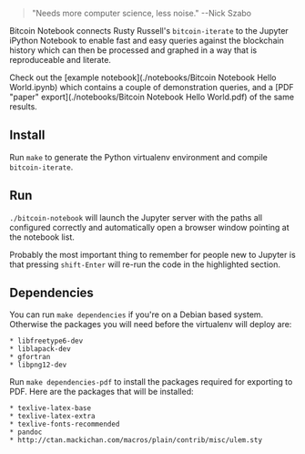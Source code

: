 > "Needs more computer science, less noise."
> --Nick Szabo

Bitcoin Notebook connects Rusty Russell's `bitcoin-iterate` to the Jupyter iPython Notebook to enable fast and easy queries against the blockchain history which can then be processed and graphed in a way that is reproduceable and literate.

Check out the [example notebook](./notebooks/Bitcoin Notebook Hello World.ipynb) which contains a couple of demonstration queries, and a [PDF "paper" export](./notebooks/Bitcoin Notebook Hello World.pdf) of the same results.

Install
-------

Run `make` to generate the Python virtualenv environment and compile `bitcoin-iterate`.

Run
---

`./bitcoin-notebook` will launch the Jupyter server with the paths all configured correctly and automatically open a browser window pointing at the notebook list.

Probably the most important thing to remember for people new to Jupyter is that pressing `shift-Enter` will re-run the code in the highlighted section.

Dependencies
------------

You can run `make dependencies` if you're on a Debian based system. Otherwise the packages you will need before the virtualenv will deploy are:

	* libfreetype6-dev
	* liblapack-dev
	* gfortran
	* libpng12-dev

Run `make dependencies-pdf` to install the packages required for exporting to PDF. Here are the packages that will be installed:

	* texlive-latex-base
	* texlive-latex-extra
	* texlive-fonts-recommended
	* pandoc
	* http://ctan.mackichan.com/macros/plain/contrib/misc/ulem.sty

